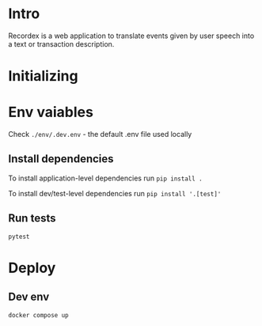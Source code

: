 # Intro

Recordex is a web application to translate events given by user speech into a text or transaction description.

# Initializing

# Env vaiables

Check `./env/.dev.env` - the default .env file used locally

## Install dependencies

To install application-level dependencies run
`pip install .`

To install dev/test-level dependencies run
`pip install '.[test]'`

## Run tests

`pytest`

# Deploy

## Dev env

`docker compose up`
